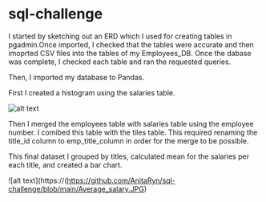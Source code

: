 # sql-challenge

I started by sketching out an ERD which I used for creating tables in pgadmin.Once imported, I checked that the tables were accurate and then imoprted CSV files into the tables of my Employees_DB. Once the dabase was complete, I checked each table and ran the requested queries.

Then, I imported my database to Pandas. 

First I created a histogram using the salaries table.

![alt text](https://github.com/AnitaRyn/sql-challenge/blob/main/Histogram.JPG)

Then I merged the employees table with salaries table using the employee number.  I comibed this table with the tiles table. This required renaming the  title_id column to emp_title_column in order for the merge to be possible.

This final dataset I grouped by titles, calculated mean for the salaries per each title, and created a bar chart. 

![alt text](https://(https://github.com/AnitaRyn/sql-challenge/blob/main/Average_salary.JPG)


